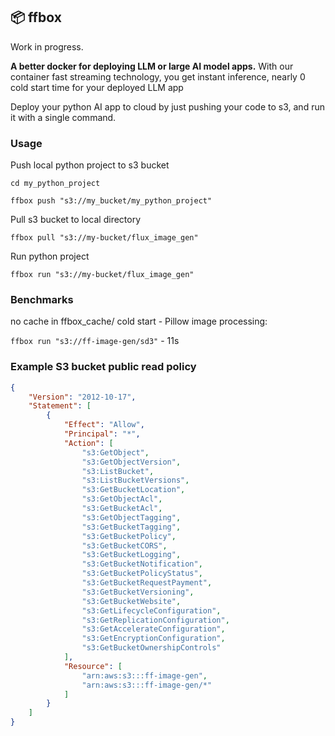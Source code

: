 ## 📦 ffbox

Work in progress.

**A better docker for deploying LLM or large AI model apps.** With our container fast streaming technology, you get instant inference, nearly 0 cold start time for your deployed LLM app

Deploy your python AI app to cloud by just pushing your code to s3, and run it with a single command.

### Usage

Push local python project to s3 bucket

`cd my_python_project`

`ffbox push "s3://my_bucket/my_python_project"`

Pull s3 bucket to local directory

`ffbox pull "s3://my-bucket/flux_image_gen"`

Run python project

`ffbox run "s3://my-bucket/flux_image_gen"`

### Benchmarks

no cache in ffbox_cache/ cold start - Pillow image processing:

`ffbox run "s3://ff-image-gen/sd3"` - 11s

### Example S3 bucket public read policy

```json
{
    "Version": "2012-10-17",
    "Statement": [
        {
            "Effect": "Allow",
            "Principal": "*",
            "Action": [
                "s3:GetObject",
                "s3:GetObjectVersion",
                "s3:ListBucket",
                "s3:ListBucketVersions",
                "s3:GetBucketLocation",
                "s3:GetObjectAcl",
                "s3:GetBucketAcl",
                "s3:GetObjectTagging",
                "s3:GetBucketTagging",
                "s3:GetBucketPolicy",
                "s3:GetBucketCORS",
                "s3:GetBucketLogging",
                "s3:GetBucketNotification",
                "s3:GetBucketPolicyStatus",
                "s3:GetBucketRequestPayment",
                "s3:GetBucketVersioning",
                "s3:GetBucketWebsite",
                "s3:GetLifecycleConfiguration",
                "s3:GetReplicationConfiguration",
                "s3:GetAccelerateConfiguration",
                "s3:GetEncryptionConfiguration",
                "s3:GetBucketOwnershipControls"
            ],
            "Resource": [
                "arn:aws:s3:::ff-image-gen",
                "arn:aws:s3:::ff-image-gen/*"
            ]
        }
    ]
}

```
